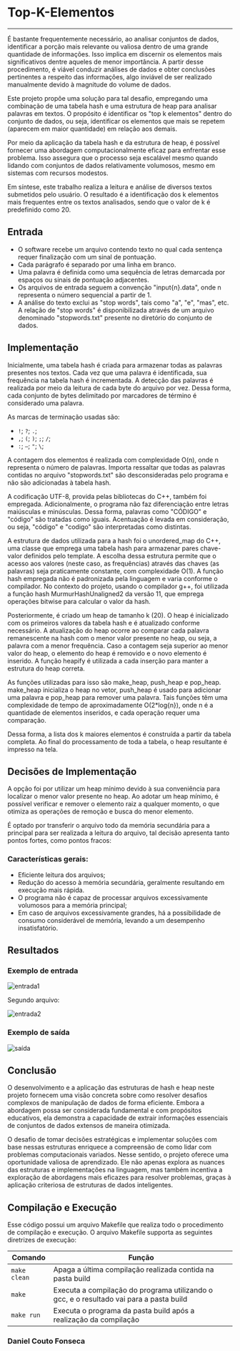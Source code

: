# Top-K-Elementos
---

É bastante frequentemente necessário, ao analisar conjuntos de dados, identificar a porção mais relevante ou valiosa dentro de uma grande quantidade de informações. Isso implica em discernir os elementos mais significativos dentre aqueles de menor importância. A partir desse procedimento, é viável conduzir análises de dados e obter conclusões pertinentes a respeito das informações, algo inviável de ser realizado manualmente devido à magnitude do volume de dados.

Este projeto propõe uma solução para tal desafio, empregando uma combinação de uma tabela hash e uma estrutura de heap para analisar palavras em textos. O propósito é identificar os "top k elementos" dentro do conjunto de dados, ou seja, identificar os elementos que mais se repetem (aparecem em maior quantidade) em relação aos demais.

Por meio da aplicação da tabela hash e da estrutura de heap, é possível fornecer uma abordagem computacionalmente eficaz para enfrentar esse problema. Isso assegura que o processo seja escalável mesmo quando lidando com conjuntos de dados relativamente volumosos, mesmo em sistemas com recursos modestos.

Em síntese, este trabalho realiza a leitura e análise de diversos textos submetidos pelo usuário. O resultado é a identificação dos k elementos mais frequentes entre os textos analisados, sendo que o valor de k é predefinido como 20.

## Entrada

- O software recebe um arquivo contendo texto no qual cada sentença requer finalização com um sinal de pontuação.
- Cada parágrafo é separado por uma linha em branco.
- Uma palavra é definida como uma sequência de letras demarcada por espaços ou sinais de pontuação adjacentes.
- Os arquivos de entrada seguem a convenção "input{n}.data", onde n representa o número sequencial a partir de 1.
- A análise do texto exclui as "stop words", tais como "a", "e", "mas", etc. A relação de "stop words" é disponibilizada através de um arquivo denominado "stopwords.txt" presente no diretório do conjunto de dados.

## Implementação

Inicialmente, uma tabela hash é criada para armazenar todas as palavras presentes nos textos. Cada vez que uma palavra é identificada, sua frequência na tabela hash é incrementada. A detecção das palavras é realizada por meio da leitura de cada byte do arquivo por vez. Dessa forma, cada conjunto de bytes delimitado por marcadores de término é considerado uma palavra.

As marcas de terminação usadas são: 
- ```!```; ```?```; ```.```;
- ```,```; ```(```; ```)```; ```;```; ```/```; 
- ```:```; ```—```; ```"```; ```\```;

A contagem dos elementos é realizada com complexidade O(n), onde n representa o número de palavras. Importa ressaltar que todas as palavras contidas no arquivo "stopwords.txt" são desconsideradas pelo programa e não são adicionadas à tabela hash.

A codificação UTF-8, provida pelas bibliotecas do C++, também foi empregada. Adicionalmente, o programa não faz diferenciação entre letras maiúsculas e minúsculas. Dessa forma, palavras como "CÓDIGO" e "código" são tratadas como iguais. Acentuação é levada em consideração, ou seja, "código" e "codigo" são interpretadas como distintas.

A estrutura de dados utilizada para a hash foi o unordered_map do C++, uma classe que emprega uma tabela hash para armazenar pares chave-valor definidos pelo template. A escolha dessa estrutura permite que o acesso aos valores (neste caso, as frequências) através das chaves (as palavras) seja praticamente constante, com complexidade O(1). A função hash empregada não é padronizada pela linguagem e varia conforme o compilador. No contexto do projeto, usando o compilador g++, foi utilizada a função hash MurmurHashUnaligned2 da versão 11, que emprega operações bitwise para calcular o valor da hash.

Posteriormente, é criado um heap de tamanho k (20). O heap é inicializado com os primeiros valores da tabela hash e é atualizado conforme necessário. A atualização do heap ocorre ao comparar cada palavra remanescente na hash com o menor valor presente no heap, ou seja, a palavra com a menor frequência. Caso a contagem seja superior ao menor valor do heap, o elemento do heap é removido e o novo elemento é inserido. A função heapify é utilizada a cada inserção para manter a estrutura do heap correta.

As funções utilizadas para isso são make_heap, push_heap e pop_heap. make_heap inicializa o heap no vetor, push_heap é usado para adicionar uma palavra e pop_heap para remover uma palavra. Tais funções têm uma complexidade de tempo de aproximadamente O(2*log{n}), onde n é a quantidade de elementos inseridos, e cada operação requer uma comparação.

Dessa forma, a lista dos k maiores elementos é construída a partir da tabela completa. Ao final do processamento de toda a tabela, o heap resultante é impresso na tela.

## Decisões de Implementação
A opção foi por utilizar um heap mínimo devido à sua conveniência para localizar o menor valor presente no heap. Ao adotar um heap mínimo, é possível verificar e remover o elemento raiz a qualquer momento, o que otimiza as operações de remoção e busca do menor elemento.


É optado por transferir o arquivo todo da memória secundária para a principal para ser realizada a leitura do arquivo, tal decisão apresenta tanto pontos fortes, como pontos fracos:

### Características gerais:
- Eficiente leitura dos arquivos;
- Redução do acesso à memória secundária, geralmente resultando em execução mais rápida.
- O programa não é capaz de processar arquivos excessivamente volumosos para a memória principal;
- Em caso de arquivos excessivamente grandes, há a possibilidade de consumo considerável de memória, levando a um desempenho insatisfatório.

## Resultados

### Exemplo de entrada

![entrada1](/img/entrada1.png)

Segundo arquivo:

![entrada2](/img/entrada2.png)

### Exemplo de saída

![saída](/img/saida.png)

## Conclusão

O desenvolvimento e a aplicação das estruturas de hash e heap neste projeto fornecem uma visão concreta sobre como resolver desafios complexos de manipulação de dados de forma eficiente. Embora a abordagem possa ser considerada fundamental e com propósitos educativos, ela demonstra a capacidade de extrair informações essenciais de conjuntos de dados extensos de maneira otimizada.

O desafio de tomar decisões estratégicas e implementar soluções com base nessas estruturas enriquece a compreensão de como lidar com problemas computacionais variados. Nesse sentido, o projeto oferece uma oportunidade valiosa de aprendizado. Ele não apenas explora as nuances das estruturas e implementações na linguagem, mas também incentiva a exploração de abordagens mais eficazes para resolver problemas, graças à aplicação criteriosa de estruturas de dados inteligentes.

## Compilação e Execução

Esse código possui um arquivo Makefile que realiza todo o procedimento de compilação e execução.
O arquivo Makefile supporta as seguintes diretrizes de execução:


| Comando                |  Função                                                                                           |                     
| -----------------------| ------------------------------------------------------------------------------------------------- |
|  `make clean`          | Apaga a última compilação realizada contida na pasta build                                        |
|  `make`                | Executa a compilação do programa utilizando o gcc, e o resultado vai para a pasta build           |
|  `make run`            | Executa o programa da pasta build após a realização da compilação                                 |


### Daniel Couto Fonseca
